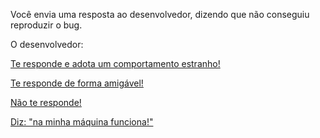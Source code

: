 Você envia uma resposta ao desenvolvedor, dizendo que não conseguiu reproduzir o bug. 

O desenvolvedor:

[Te responde e adota um comportamento estranho!](eh-perseguido/salve-se-quem-puder.md)

[Te responde de forma amigável!](amigavel/amigavel.md)

[Não te responde!](nao-responde/nao-responde.md)

[Diz: "na minha máquina funciona!"](aqui-funciona/aqui-funciona.md)